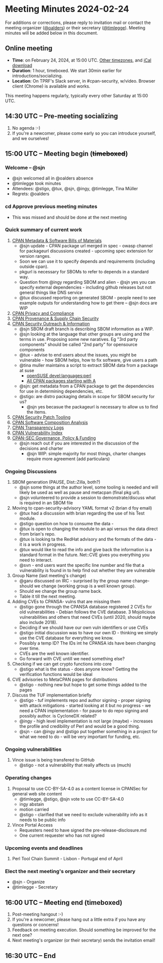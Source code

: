 # Meeting Minutes 2024-02-24

For additions or corrections, please reply to invitation mail or contact the meeting organizer ([@oalders](https://github.com/oalders)) or their secretary ([@timlegge](https://github.com/timlegge)).
Meeting minutes will be added below in this document.

## Online meeting

* **Time**: on February 24, 2024, at 15:00 UTC. [Other timezones](https://www.timeanddate.com/worldclock/meetingdetails.html?year=2024&month=2&day=24&hour=15&min=0&sec=0&p1=187&p2=233&p3=250&p4=1129&p5=256), and [iCal download](https://www.timeanddate.com/scripts/ics.php?type=meet&p1=187&p2=233&p3=250&p4=1129&p5=256&year=2024&month=2&day=24&hour=15&min=0&sec=0)
* **Duration**: 1 hour, timeboxed. We start 30min earlier for introductions/socializing.
* **Location**: On TPRF's Slack server, in #cpan-security, w/video. Browser client (Chrome) is available and works.

This meeting happens regularly, typically every other Saturday at 15:00 UTC.

## 14:30 UTC – Pre-meeting socializing

1. No agenda :-)
2. If you're a newcomer, please come early so you can introduce yourself, and we ourselves!

## 15:00 UTC – Meeting begin (~~timeboxed~~)

### Welcome – @sjn

* @sjn welcomed all in @oalders absence
* @timlegge took minutes
* Attendees: @stigo, @tux, @sjn, @ingy, @timlegge, Tina Müller
* Regrets: @oalders

### cd Approve previous meeting minutes

* This was missed and should be done at the next meeting

### Quick summary of current work

1. [CPAN Metadata & Software Bills of Materials](https://github.com/orgs/CPAN-Security/projects/1)
    - @sjn update - CPAN package url merged in spec - owasp channel for packageurl discussions created - upcoming spec extension for version ranges.
    - Soon we can use it to specify depends and requirements (including outside cpan).  
    - pkgurl is necessary for SBOMs to refer to depends in a standard way.
    - Question from @ingy regarding SBOM and alien - @sjn yes you can specify external dependencies - including github releases but not general things like DNS service
    - @tux discussed reporting on generated SBOM - people need to see example outputs for understanding how to get there – @sjn docs are WIP
2. [CPAN Privacy and Compliance](https://github.com/orgs/CPAN-Security/projects/9)
3. [CPAN Provenance & Supply Chain Security](https://github.com/orgs/CPAN-Security/projects/3)
4. [CPAN Security Outreach & Information](https://github.com/orgs/CPAN-Security/projects/12)
    * @sjn SBOM draft branch is describing SBOM information as a WIP.
    * @sjn looking at the language that other groups are using and the terms in use. Proposing some new naratives. Eg "3rd party components" should be called "2nd party" for opensource components
    * @tux - advise to end users about the issues, you might be vulnerable - how SBOM helps, how to fix software, give users a path
    * @tina muller maintains a script to extract SBOM data from a package at suse
        * [openSUSE devel:languages:perl](https://build.opensuse.org/project/show/devel:languages:perl)
        * [All CPAN packages starting with A](https://build.opensuse.org/project/show/devel:languages:perl:CPAN-A) 
    * @sjn: get metadata from a CPAN package to get the dependencies for use in determining dependencies, etc. 
    * @stigo: are distro packaging details in scope for SBOM security for us?
        * @sjn yes becasue the packageurl is necessary to allow us to find the items.
5. [CPAN Security Patch Tooling](https://github.com/orgs/CPAN-Security/projects/11)
6. [CPAN Software Composition Analysis](https://github.com/orgs/CPAN-Security/projects/6)
7. [CPAN Transparency Logs](https://github.com/orgs/CPAN-Security/projects/2)
8. [CPAN Vulnerability Index](https://github.com/orgs/CPAN-Security/projects/10)
9. [CPAN-SEC Governance, Policy & Funding](https://github.com/orgs/CPAN-Security/projects/7)
    - @sjn reach out if you are interested in the discussion of the decisions and charter
        - @sjn WIP: simple majority for most things, charter changes require more agreement (add particulars) 

### Ongoing Discussions

1. SBOM generation (PAUSE, Dist::Zilla, both?)
    - @sjn some things at the author level, some tooling is needed and will likely be used as well as pause and metacpan (final pkg url).
    - @sjn volunteered to provide a session to demonstrate/discuss what is required in an SBOM file
2. Moving to cpan-security-advisory YAML format v2 (brian d foy email)
    - @tux had a discussion with brian regarding the use of his Test module.  
    - @stigo question on how to consume the data - 
    - @tux is open to changing the module to an api versus the data direct from brian's repo.  
    - @tux is looking ta the RedHat advisory and the formats of the data - it is a work in progress.  
    - @tux would like to read the info and give back the information is a standard format in the future.  Net::CVE gives you everything you need to interact.
    - @svn - end users want the specific line number and file that a vulnerability is found in to help find out whether they are vulnerable
3. Group Name (last meeting's change)
    - @garu discussed on IRC - surprised by the group name change- should we change (working group is a well known group).
    - Should we change the group name back.
    - Table it till the next meeting.
4. Adding CVEs to CPANSA- vulns that are missing them
    - @stigo gone through the CPANSA database registered 2 CVEs for old vulnerabilities - Debian follows the CVE database.  3 Mojolicious vulnerabilities and others that need CVEs (until 2020, should maybe also include 2018).
    - Deciding if we should have our own vuln identifiers or use CVEs
    - @stigo initial discussion was to have our own ID - thinking we simply use the CVE database for everything we know.  
    - Possibly a temp ID?  The IDs int he CPANSA ids have been changing over time.  
    - CVEs are the well known identifier.
    - Go forward with CVE untill we need something else?
5. Checking if we can get crypto functions into core
    - @stigo what is the status - does anyone know?  Getting the verification functions would be ideal
6. CVE advisories to MetaCPAN pages for distributions
    - @stigo - nothing new but hope to get some things added to the pages
7. Discuss the TUF implementation briefly
    - @stigo - tuf implements repo and author signing - proper signing with attack mitigations - started looking at it but no progress - we need a CPAN implementation - for pause to do repo signing and possibly author. is CycloneDX related?
    - @ingy - high level implementation is not large (maybe) - increases the profile and credibility of Perl and would be a good thing.
    - @sjn - can @ingy and @stigo put together something in a project for what we need to do - will be very important for funding, etc.

### Ongoing vulnerabilities

1. Vince issue is being transfered to GitHub
    - @stigo - not a vulnerability that really affects us (much)

### Operating changes

1. Proposal to use CC-BY-SA-4.0 as a content license in CPANSec for general web site content
    - @timlegge, @stigo, @sjn vote to use CC-BY-SA-4.0 
    - ingy abstain
    - motion carried
    - @stigo - clarified that we need to exclude vulnerability info as it needs to be public info
2. Vince Portal Access
    - Requesters need to have signed the pre-release-disclosure.md
    - One current requester who has not signed

### Upcoming events and deadlines

1. Perl Tool Chain Summit - Lisbon - Portugal end of April

### Elect the next meeting's organizer and their secretary

   - @sjn - Organize
   - @timlegge - Secretary

## 16:00 UTC – Meeting end (timeboxed)

1. Post-meeting hangout :-)
2. If you're a newcomer, please hang out a little extra if you have any questions or concerns!
3. Feedback on meeting execution. Should something be improved for the next one?
4. Next meeting's organizer (or their secretary) sends the invitation email!

## 16:30 UTC – End

